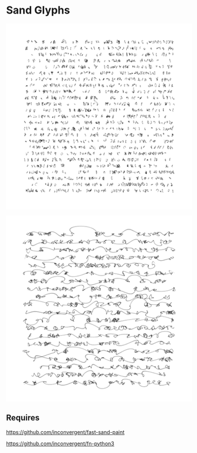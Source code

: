 # Sand Glyphs

![img](/img/img2.png?raw=true "img")

![img](/img/img.png?raw=true "img")

## Requires

https://github.com/inconvergent/fast-sand-paint

https://github.com/inconvergent/fn-python3

